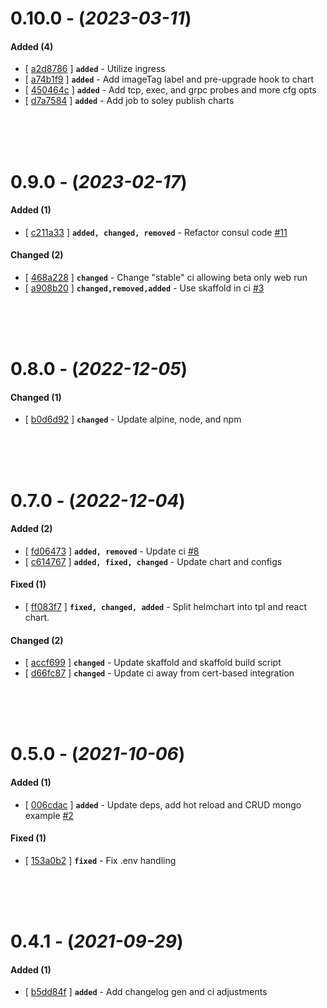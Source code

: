 
# 0.10.0 - (*2023-03-11*)

#### **Added (4)**
- [ [a2d8786](https://gitlab.codeopensrc.com/os/react-template/-/commit/a2d8786) ] **`added`** - Utilize ingress  
- [ [a74b1f9](https://gitlab.codeopensrc.com/os/react-template/-/commit/a74b1f9) ] **`added`** - Add imageTag label and pre-upgrade hook to chart  
- [ [450464c](https://gitlab.codeopensrc.com/os/react-template/-/commit/450464c) ] **`added`** - Add tcp, exec, and grpc probes and more cfg opts  
- [ [d7a7584](https://gitlab.codeopensrc.com/os/react-template/-/commit/d7a7584) ] **`added`** - Add job to soley publish charts  

<br><br><br>

# 0.9.0 - (*2023-02-17*)

#### **Added (1)**
- [ [c211a33](https://gitlab.codeopensrc.com/os/react-template/-/commit/c211a33) ] **`added, changed, removed`** - Refactor consul code [#11](https://gitlab.codeopensrc.com/os/react-template/-/issues/11)  

#### **Changed (2)**
- [ [468a228](https://gitlab.codeopensrc.com/os/react-template/-/commit/468a228) ] **`changed`** - Change "stable" ci allowing beta only web run  
- [ [a908b20](https://gitlab.codeopensrc.com/os/react-template/-/commit/a908b20) ] **`changed,removed,added`** - Use skaffold in ci [#3](https://gitlab.codeopensrc.com/os/react-template/-/issues/3)  

<br><br><br>

# 0.8.0 - (*2022-12-05*)

#### **Changed (1)**
- [ [b0d6d92](https://gitlab.codeopensrc.com/os/react-template/-/commit/b0d6d92) ] **`changed`** - Update alpine, node, and npm  

<br><br><br>

# 0.7.0 - (*2022-12-04*)

#### **Added (2)**
- [ [fd06473](https://gitlab.codeopensrc.com/os/react-template/-/commit/fd06473) ] **`added, removed`** - Update ci [#8](https://gitlab.codeopensrc.com/os/react-template/-/issues/8)  
- [ [c614767](https://gitlab.codeopensrc.com/os/react-template/-/commit/c614767) ] **`added, fixed, changed`** - Update chart and configs  

#### **Fixed (1)**
- [ [ff083f7](https://gitlab.codeopensrc.com/os/react-template/-/commit/ff083f7) ] **`fixed, changed, added`** - Split helmchart into tpl and react chart.  

#### **Changed (2)**
- [ [accf699](https://gitlab.codeopensrc.com/os/react-template/-/commit/accf699) ] **`changed`** - Update skaffold and skaffold build script  
- [ [d66fc87](https://gitlab.codeopensrc.com/os/react-template/-/commit/d66fc87) ] **`changed`** - Update ci away from cert-based integration  

<br><br><br>

# 0.5.0 - (*2021-10-06*)

#### **Added (1)**
- [ [006cdac](https://gitlab.codeopensrc.com/os/react-template/-/commit/006cdac) ] **`added`** - Update deps, add hot reload and CRUD mongo example [#2](https://gitlab.codeopensrc.com/os/react-template/-/issues/2)  

#### **Fixed (1)**
- [ [153a0b2](https://gitlab.codeopensrc.com/os/react-template/-/commit/153a0b2) ] **`fixed`** - Fix .env handling  

<br><br><br>

# 0.4.1 - (*2021-09-29*)

#### **Added (1)**
- [ [b5dd84f](https://gitlab.codeopensrc.com/os/react-template/-/commit/b5dd84f) ] **`added`** - Add changelog gen and ci adjustments  

